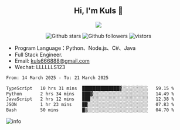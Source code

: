 <h2 align="center"> Hi, I'm Kuls 👋 </h2>
<p align="center">
    <p align="center">
        <img src=" https://avatars.githubusercontent.com/u/42165104?s=460&u=5c7fbf0bce7d4b38a15a44676e6f64b529e47598&v=4"/>
    </p>
    <p align="center">
      <img src="https://img.shields.io/github/stars/hellokuls?style=social" alt="Github stars" />
      <img src="https://img.shields.io/github/followers/hellokuls?style=social" alt="Github followers" />
      <img src="https://visitor-badge.glitch.me/badge?page_id=hellokuls.readme" alt="vistors" />
    </p>
</p>

- Program Language：Python、Node.js、C#、Java
- Full Stack Engineer.
- Email: kuls666888@gmail.com
- Wechat: LLLLLLS123

<!--START_SECTION:waka-->

```txt
From: 14 March 2025 - To: 21 March 2025

TypeScript   10 hrs 31 mins  ██████████████▓░░░░░░░░░░   59.15 %
Python       2 hrs 34 mins   ███▓░░░░░░░░░░░░░░░░░░░░░   14.49 %
JavaScript   2 hrs 12 mins   ███░░░░░░░░░░░░░░░░░░░░░░   12.38 %
JSON         1 hr 23 mins    ██░░░░░░░░░░░░░░░░░░░░░░░   07.83 %
Bash         50 mins         █▒░░░░░░░░░░░░░░░░░░░░░░░   04.70 %
```

<!--END_SECTION:waka-->

![info](https://github-readme-stats.vercel.app/api?username=hellokuls&show_icons=true&count_private=true&hide=prs&theme=default_repocard)


